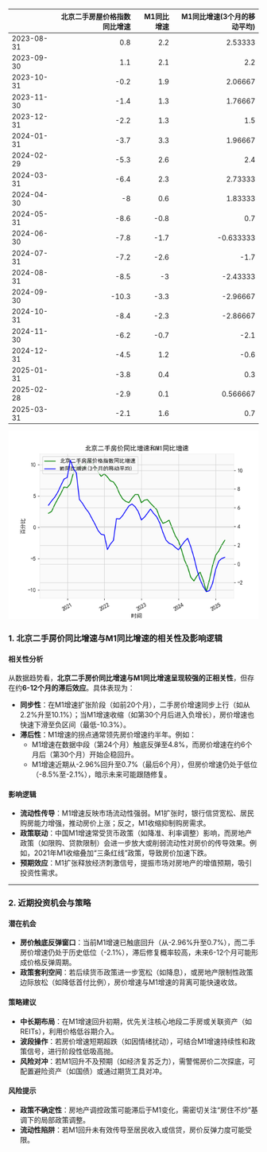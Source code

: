 |            |   北京二手房屋价格指数同比增速 |   M1同比增速 |   M1同比增速(3个月的移动平均) |
|:-----------|-------------------------------:|-------------:|------------------------------:|
| 2023-08-31 |                            0.8 |          2.2 |                      2.53333  |
| 2023-09-30 |                            1.1 |          2.1 |                      2.2      |
| 2023-10-31 |                           -0.2 |          1.9 |                      2.06667  |
| 2023-11-30 |                           -1.4 |          1.3 |                      1.76667  |
| 2023-12-31 |                           -2.2 |          1.3 |                      1.5      |
| 2024-01-31 |                           -3.7 |          3.3 |                      1.96667  |
| 2024-02-29 |                           -5.3 |          2.6 |                      2.4      |
| 2024-03-31 |                           -6.4 |          2.3 |                      2.73333  |
| 2024-04-30 |                           -8   |          0.6 |                      1.83333  |
| 2024-05-31 |                           -8.6 |         -0.8 |                      0.7      |
| 2024-06-30 |                           -7.8 |         -1.7 |                     -0.633333 |
| 2024-07-31 |                           -7.2 |         -2.6 |                     -1.7      |
| 2024-08-31 |                           -8.5 |         -3   |                     -2.43333  |
| 2024-09-30 |                          -10.3 |         -3.3 |                     -2.96667  |
| 2024-10-31 |                           -8.4 |         -2.3 |                     -2.86667  |
| 2024-11-30 |                           -6.2 |         -0.7 |                     -2.1      |
| 2024-12-31 |                           -4.5 |          1.2 |                     -0.6      |
| 2025-01-31 |                           -3.8 |          0.4 |                      0.3      |
| 2025-02-28 |                           -2.9 |          0.1 |                      0.566667 |
| 2025-03-31 |                           -2.1 |          1.6 |                      0.7      |

![图](home_price.png)



### 1. 北京二手房价同比增速与M1同比增速的相关性及影响逻辑

#### **相关性分析**
从数据趋势看，**北京二手房价同比增速与M1同比增速呈现较强的正相关性**，但存在约**6-12个月的滞后效应**。具体表现为：
- **同步性**：在M1增速扩张阶段（如前20个月），二手房价增速同步上行（如从2.2%升至10.1%）；当M1增速收缩（如第30个月后进入负增长），房价增速也快速下滑至负区间（最低-10.3%）。
- **滞后性**：M1增速的拐点通常领先房价增速约半年。例如：
  - M1增速在数据中段（第24个月）触底反弹至4.8%，而房价增速在约6个月后（第30个月）开始企稳回升。
  - M1增速近期从-2.96%回升至0.7%（最后6个月），但房价增速仍处于低位（-8.5%至-2.1%），暗示未来可能跟随修复。

#### **影响逻辑**
- **流动性传导**：M1增速反映市场流动性强弱。M1扩张时，银行信贷宽松、居民购房能力增强，推动房价上涨；反之，M1收缩抑制购房需求。
- **政策联动**：中国M1增速常受货币政策（如降准、利率调整）影响，而房地产政策（如限购、贷款限制）会进一步放大或削弱流动性对房价的传导效果。例如，2021年M1收缩叠加“三条红线”政策，导致房价加速下跌。
- **预期效应**：M1扩张释放经济刺激信号，提振市场对房地产的增值预期，吸引投资性需求。

---

### 2. 近期投资机会与策略

#### **潜在机会**
- **房价触底反弹窗口**：当前M1增速已触底回升（从-2.96%升至0.7%），而二手房价增速仍处于历史低位（-2.1%），滞后修复概率较高，未来6-12个月可能形成价格反弹周期。
- **政策套利空间**：若后续货币政策进一步宽松（如降息），或房地产限制性政策边际放松（如降低首付比例），房价增速与M1增速的背离可能快速收敛。

#### **策略建议**
- **中长期布局**：在M1增速回升初期，优先关注核心地段二手房或关联资产（如REITs），利用价格低谷期介入。
- **波段操作**：若房价增速短期超跌（如因情绪扰动），可结合M1增速持续性和政策信号，进行阶段性低吸高抛。
- **风险对冲**：若M1回升不及预期（如经济复苏乏力），需警惕房价二次探底，可配置避险资产（如国债）或通过期货工具对冲。

#### **风险提示**
- **政策不确定性**：房地产调控政策可能滞后于M1变化，需密切关注“房住不炒”基调下的局部政策调整。
- **流动性陷阱**：若M1回升未有效传导至居民收入或信贷，房价反弹力度可能受限。